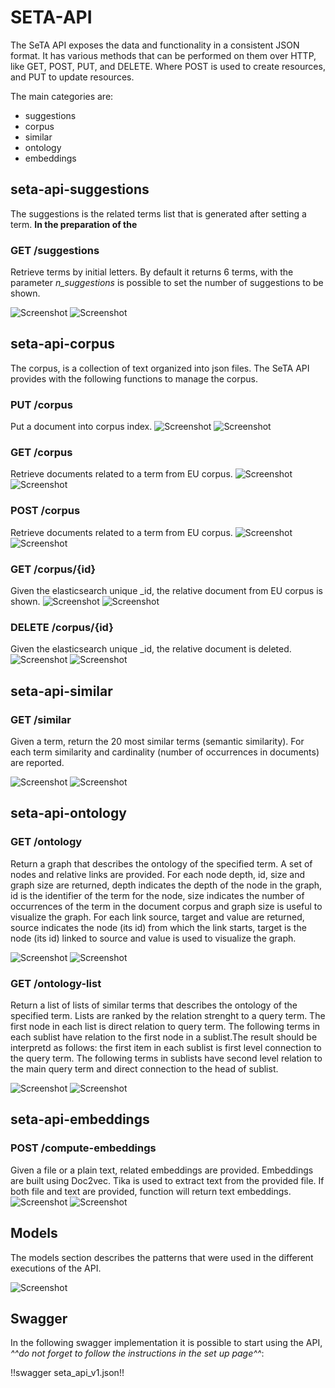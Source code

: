 # SETA-API

The SeTA API exposes the data and functionality in a consistent JSON format. It has various methods that can be performed on them over HTTP, like GET, POST, PUT, and DELETE. Where POST is used to create resources, and PUT to update resources.

The main categories are:    
- suggestions    
- corpus     
- similar      
- ontology       
- embeddings        

 
## seta-api-suggestions

The suggestions is the related terms list that is generated after setting a term. **In the preparation of the**

### GET /suggestions

Retrieve terms by initial letters. By default it returns 6 terms, with the parameter *n_suggestions* is possible to set the number of suggestions to be shown.
    
![Screenshot](../img/get-suggestions.png)
![Screenshot](../img/get-suggestions-result.png)



## seta-api-corpus
The corpus, is a collection of text organized into json files. The SeTA API provides with the following functions to manage the corpus.

### PUT /corpus
Put a document into corpus index.
![Screenshot](../img/put-corpus.png)
![Screenshot](../img/put-corpus-result.png)

### GET /corpus
Retrieve documents related to a term from EU corpus.
![Screenshot](../img/get-corpus.png)
![Screenshot](../img/get-corpus-result.png)


### POST /corpus
Retrieve documents related to a term from EU corpus.
![Screenshot](../img/post-corpus.png)
![Screenshot](../img/post-corpus-result.png)

### GET /corpus/{id}
Given the elasticsearch unique _id, the relative document from EU corpus is shown.
![Screenshot](../img/get-corpus-id.png)
![Screenshot](../img/get-corpus-id-result.png)

### DELETE /corpus/{id}

Given the elasticsearch unique _id, the relative document is deleted.
![Screenshot](../img/delete-corpus-id.png)
![Screenshot](../img/delete-corpus-id-result.png)

## seta-api-similar

### GET /similar     
Given a term, return the 20 most similar terms (semantic similarity). For each term similarity and cardinality (number of occurrences in documents) are reported.

![Screenshot](../img/get-similar.png)
![Screenshot](../img/get-similar-results.png)


## seta-api-ontology

### GET /ontology

Return a graph that describes the ontology of the specified term. A set of nodes and relative links are provided.  For each node depth, id, size and graph size are returned, depth indicates the depth of the node in the graph, id is the identifier of the term for the node, size indicates the number of occurrences of the term in the document corpus and graph size is useful to visualize the graph.  For each link source, target and value are returned, source indicates the node (its id) from which the link starts, target is the node (its id) linked to source and value is used to visualize the graph.

![Screenshot](../img/get-ontology.png)
![Screenshot](../img/get-ontology-results.png)



### GET /ontology-list

Return a list of lists of similar terms that describes the ontology of the specified term. Lists are ranked by the relation strenght to a query term. The first node in each list is direct relation to query term. The following terms in each sublist have relation to the first node in a sublist.The result should be interpretd as follows: the first item in each sublist is first level connection to the query term. The following terms in sublists have second level relation to the main query term and direct connection to the head of sublist.

![Screenshot](../img/get-ontology-list.png)
![Screenshot](../img/get-ontology-list-results.png)



## seta-api-embeddings

### POST /compute-embeddings
Given a file or a plain text, related embeddings are provided. Embeddings are built using Doc2vec. Tika is used to extract text from the provided file. If both file and text are provided, function will return text embeddings.
![Screenshot](../img/post-compute-embeddings.png)
![Screenshot](../img/post-compute-embeddings-results.png)


## Models

The models section describes the patterns that were used in the different executions of the API.

![Screenshot](../img/models.png)

## Swagger

In the following swagger implementation it is possible to start using the API, *^^do not forget to follow the instructions in the set up page^^*:

!!swagger seta_api_v1.json!!